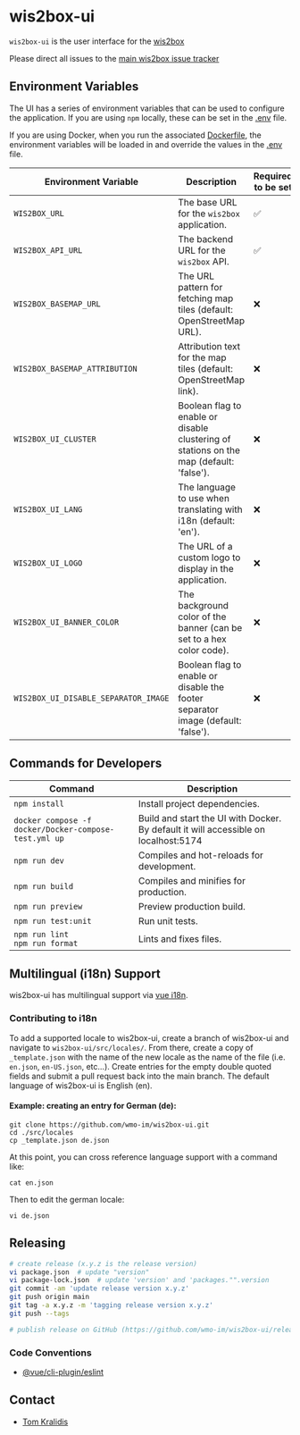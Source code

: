 # wis2box-ui

`wis2box-ui` is the user interface for the [wis2box](https://docs.wis2box.wis.wmo.int) 

Please direct all issues to the [main wis2box issue tracker](https://github.com/wmo-im/wis2box/issues)

## Environment Variables

The UI has a series of environment variables that can be used to configure the application. If you are using `npm` locally, these can be set in the [.env](./public/env.js) file.

If you are using Docker, when you run the associated [Dockerfile](./Dockerfile), the environment variables will be loaded in and override the values in the [.env](./public/env.js) file.

| Environment Variable            | Description                                                                 | Required to be set|
|----------------------------------|-----------------------------------------------------------------------------|----------|
| `WIS2BOX_URL`                    | The base URL for the `wis2box` application.                                 | ✅    |
| `WIS2BOX_API_URL`                | The backend URL for the `wis2box` API.                                      | ✅    |
| `WIS2BOX_BASEMAP_URL`            | The URL pattern for fetching map tiles (default: OpenStreetMap URL).         | ❌    |
| `WIS2BOX_BASEMAP_ATTRIBUTION`    | Attribution text for the map tiles (default: OpenStreetMap link).            | ❌    |
| `WIS2BOX_UI_CLUSTER`             | Boolean flag to enable or disable clustering of stations on the map (default: 'false'). | ❌    |
| `WIS2BOX_UI_LANG`                | The language to use when translating with i18n (default: 'en').              | ❌    |
| `WIS2BOX_UI_LOGO`                   | The URL of a custom logo to display in the application.                      | ❌    |
| `WIS2BOX_UI_BANNER_COLOR`| The background color of the banner (can be set to a hex color code).         | ❌    |
| `WIS2BOX_UI_DISABLE_SEPARATOR_IMAGE`| Boolean flag to enable or disable the footer separator image (default: 'false'). | ❌    |


## Commands for Developers

| Command                                            | Description                                     |
|----------------------------------------------------|-------------------------------------------------|
| `npm install`                                      | Install project dependencies.                   |
| `docker compose -f docker/Docker-compose-test.yml up` | Build and start the UI with Docker. By default it will accessible on localhost:5174           |
| `npm run dev`                                      | Compiles and hot-reloads for development.       |
| `npm run build`                                    | Compiles and minifies for production.           |
| `npm run preview`                                  | Preview production build.                       |
| `npm run test:unit`                                | Run unit tests.                                 |
| `npm run lint`<br>`npm run format`                 | Lints and fixes files.                          |

## Multilingual (i18n) Support

wis2box-ui has multilingual support via [vue i18n](https://vue-i18n.intlify.dev/).

### Contributing to i18n

To add a supported locale to wis2box-ui, create a branch of wis2box-ui and navigate to `wis2box-ui/src/locales/`. From there, create a copy of `_template.json` with the name of the new locale as the name of the file (i.e. `en.json`, `en-US.json`, etc...). Create entries for the empty double quoted fields and submit a pull request back into the main branch. The default language of wis2box-ui is English (en).

#### Example: creating an entry for German (de):

```
git clone https://github.com/wmo-im/wis2box-ui.git
cd ./src/locales
cp _template.json de.json
```

At this point, you can cross reference language support with a command like:

```
cat en.json
```

Then to edit the german locale:

```
vi de.json
```

## Releasing

```bash
# create release (x.y.z is the release version)
vi package.json  # update "version"
vi package-lock.json  # update 'version' and 'packages."".version
git commit -am 'update release version x.y.z'
git push origin main
git tag -a x.y.z -m 'tagging release version x.y.z'
git push --tags

# publish release on GitHub (https://github.com/wmo-im/wis2box-ui/releases/new)
```

### Code Conventions

- [@vue/cli-plugin/eslint](https://cli.vuejs.org/core-plugins/eslint.html)

## Contact

- [Tom Kralidis](https://github.com/tomkralidis)
